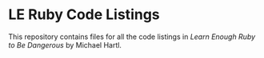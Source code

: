 # LE Ruby Code Listings

This repository contains files for all the code listings in *Learn Enough Ruby to Be Dangerous* by Michael Hartl.

